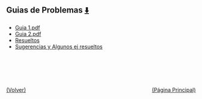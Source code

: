 
<html>
<body>
<h2>Guias de Problemas <a href="https://downgit.github.io/#/home?url=https://github.com/Apuntes-FIUBA/Apuntes-Electronica/tree/main/81 - Matemática/8102 - Algebra II/Guias de Problemas" style="font-size:20px">  ⬇️ </a></h2>
<ul>
    <li><a href="Guia 1.pdf">Guia 1.pdf</a></li>
    <li><a href="Guia 2.pdf">Guia 2.pdf</a></li>
    <li><a href="Resueltos">Resueltos</a></li>
    <li><a href="Sugerencias y Algunos ej resueltos">Sugerencias y Algunos ej resueltos</a></li>
</ul>
</body>
</html>












<br><br><br><br><br><a href="../" style="float: left">(Volver)</a> <a href="https://apuntes-fiuba.github.io/Apuntes-Electronica" style="float: right">(Página Principal)</a>
